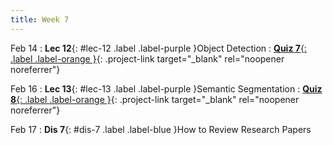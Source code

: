 ```yaml
---
title: Week 7
---
```


Feb 14
: **Lec 12**{: #lec-12 .label .label-purple }Object Detection
: [**Quiz 7**{: .label .label-orange }](https://www.gradescope.com/courses/480760){: .project-link target="_blank" rel="noopener noreferrer"}

Feb 16
: **Lec 13**{: #lec-13 .label .label-purple }Semantic Segmentation
: [**Quiz 8**{: .label .label-orange }](https://www.gradescope.com/courses/480760){: .project-link target="_blank" rel="noopener noreferrer"}

Feb 17
: **Dis 7**{: #dis-7 .label .label-blue }How to Review Research Papers
